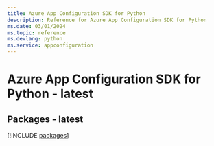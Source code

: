 ```yaml
---
title: Azure App Configuration SDK for Python
description: Reference for Azure App Configuration SDK for Python
ms.date: 03/01/2024
ms.topic: reference
ms.devlang: python
ms.service: appconfiguration
---
```

# Azure App Configuration SDK for Python - latest
## Packages - latest
[!INCLUDE [packages](app-configuration-index.md)]